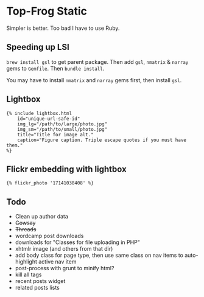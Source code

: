 # Top-Frog Static

Simpler is better. Too bad I have to use Ruby.

## Speeding up LSI

`brew install gsl` to get parent package.
Then add `gsl`, `nmatrix` & `narray` gems to `Gemfile`. Then `bundle install`.

You may have to install `nmatrix` and `narray` gems first, then install `gsl`.

## Lightbox

	{% include lightbox.html 
		id="unique-url-safe-id"
		img_lg="/path/to/large/photo.jpg"
		img_sm="/path/to/small/photo.jpg"
		title="Title for image alt."
		caption="Figure caption. Triple escape quotes if you must have them."
	%}

## Flickr embedding with lightbox

	{% flickr_photo '17141038408' %} 

## Todo

- Clean up author data
- ~~Cowsay~~
- ~~Threads~~
- wordcamp post downloads
- downloads for "Classes for file uploading in PHP"
- xhtmlr image (and others from that dir)
- add body class for page type, then use same class on nav items to auto-highlight active nav item
- post-process with grunt to minify html?
- kill all <!--more--> tags
- recent posts widget
- related posts lists
